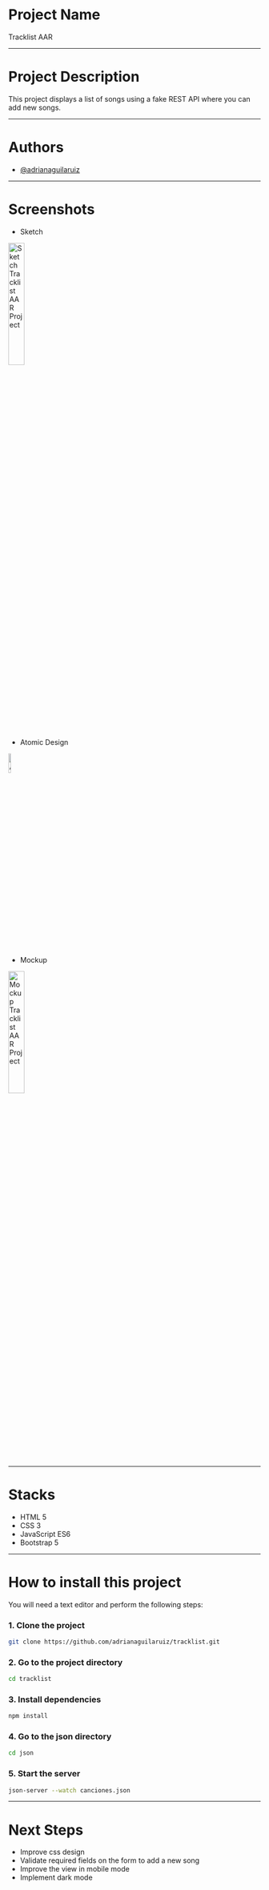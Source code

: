 # Project Name

Tracklist AAR
***

# Project Description

This project displays a list of songs using a fake REST API where you can add new songs.
***

# Authors

- [@adrianaguilaruiz](https://www.github.com/adrianaguilaruiz)
***

# Screenshots

- Sketch

<img src="https://user-images.githubusercontent.com/98114939/207128315-b71ca83a-2153-4ddc-87af-2e5c01de4434.png" alt="Sketch Tracklist AAR Project" width="25%"/>

- Atomic Design

<img src="https://user-images.githubusercontent.com/98114939/207128884-a3835abf-d50f-490f-9101-e6cbc862c972.png" alt="Atomic Design Tracklist AAR Project" width="10%"/>

- Mockup

<img src="https://user-images.githubusercontent.com/98114939/207130382-51b6e939-3732-4106-a329-1c6df55cf3a8.png" alt="Mockup Tracklist AAR Project" width="25%"/>

***

# Stacks

- HTML 5
- CSS 3
- JavaScript ES6
- Bootstrap 5
***

# How to install this project

You will need a text editor and perform the following steps:

### 1. Clone the project

```bash
git clone https://github.com/adrianaguilaruiz/tracklist.git
```

### 2. Go to the project directory

```bash
cd tracklist
```

### 3. Install dependencies

```bash
npm install
```

### 4. Go to the json directory

```bash
cd json
```

### 5. Start the server

```bash
json-server --watch canciones.json
```

***
# Next Steps

- Improve css design
- Validate required fields on the form to add a new song
- Improve the view in mobile mode
- Implement dark mode





